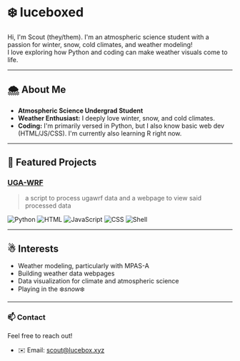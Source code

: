 # ❄️ luceboxed

Hi, I'm Scout (they/them). I'm an atmospheric science student with a passion for winter, snow, cold climates, and weather modeling!  
I love exploring how Python and coding can make weather visuals come to life.

---

## 🌨️ About Me

- **Atmospheric Science Undergrad Student**  
- **Weather Enthusiast:** I deeply love winter, snow, and cold climates.
- **Coding:** I'm primarily versed in Python, but I also know basic web dev (HTML/JS/CSS). I'm currently also learning R right now.

---

## 🌌 Featured Projects

### [UGA-WRF](https://github.com/UGA-WRF-Club/ugawrf)
> a script to process ugawrf data and a webpage to view said processed data

![Python](https://img.shields.io/badge/Python-66.3%25-blue?logo=python)  ![HTML](https://img.shields.io/badge/HTML-16.3%25-orange?logo=html5)  ![JavaScript](https://img.shields.io/badge/JavaScript-13.9%25-yellow?logo=javascript)  ![CSS](https://img.shields.io/badge/CSS-2.1%25-blue?logo=css)  ![Shell](https://img.shields.io/badge/Shell-1.4%25-lightgrey)


---

## ☃ Interests

- Weather modeling, particularly with MPAS-A
- Building weather data webpages
- Data visualization for climate and atmospheric science
- Playing in the ❄️*snow*❄️

---

### 📫 Contact

Feel free to reach out!

- ✉️ Email: scout@lucebox.xyz

